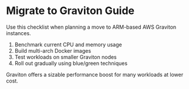 # Migrate to Graviton Guide

Use this checklist when planning a move to ARM-based AWS Graviton instances.

1. Benchmark current CPU and memory usage
2. Build multi-arch Docker images
3. Test workloads on smaller Graviton nodes
4. Roll out gradually using blue/green techniques

Graviton offers a sizable performance boost for many workloads at lower cost.
